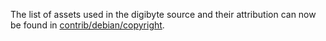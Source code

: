 The list of assets used in the digibyte source and their attribution can now be found in [contrib/debian/copyright](../contrib/debian/copyright).
